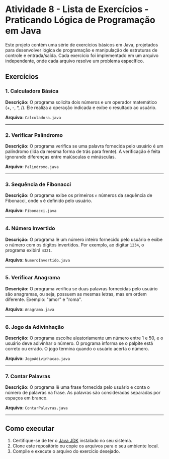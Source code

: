 # Atividade 8 - Lista de Exercícios - Praticando Lógica de Programação em Java

Este projeto contém uma série de exercícios básicos em Java, projetados para desenvolver lógica de programação e manipulação de estruturas de controle e entrada/saída. Cada exercício foi implementado em um arquivo independente, onde cada arquivo resolve um problema específico.

## Exercícios

### 1. Calculadora Básica
**Descrição:** O programa solicita dois números e um operador matemático (+, -, *, /). Ele realiza a operação indicada e exibe o resultado ao usuário.

**Arquivo:** `Calculadora.java`

---

### 2. Verificar Palíndromo
**Descrição:** O programa verifica se uma palavra fornecida pelo usuário é um palíndromo (lida da mesma forma de trás para frente). A verificação é feita ignorando diferenças entre maiúsculas e minúsculas.

**Arquivo:** `Palindromo.java`

---

### 3. Sequência de Fibonacci
**Descrição:** O programa exibe os primeiros `n` números da sequência de Fibonacci, onde `n` é definido pelo usuário.

**Arquivo:** `Fibonacci.java`

---

### 4. Número Invertido
**Descrição:** O programa lê um número inteiro fornecido pelo usuário e exibe o número com os dígitos invertidos. Por exemplo, ao digitar `1234`, o programa exibirá `4321`.

**Arquivo:** `NumeroInvertido.java`

---

### 5. Verificar Anagrama
**Descrição:** O programa verifica se duas palavras fornecidas pelo usuário são anagramas, ou seja, possuem as mesmas letras, mas em ordem diferente. Exemplo: "amor" e "roma".

**Arquivo:** `Anagrama.java`

---

### 6. Jogo da Adivinhação
**Descrição:** O programa escolhe aleatoriamente um número entre 1 e 50, e o usuário deve adivinhar o número. O programa informa se o palpite está correto ou errado. O jogo termina quando o usuário acerta o número.

**Arquivo:** `JogoAdivinhacao.java`

---

### 7. Contar Palavras
**Descrição:** O programa lê uma frase fornecida pelo usuário e conta o número de palavras na frase. As palavras são consideradas separadas por espaços em branco.

**Arquivo:** `ContarPalavras.java`

---

## Como executar

1. Certifique-se de ter o [Java JDK](https://www.oracle.com/java/technologies/javase-downloads.html) instalado no seu sistema.
2. Clone este repositório ou copie os arquivos para o seu ambiente local.
3. Compile e execute o arquivo do exercício desejado.
